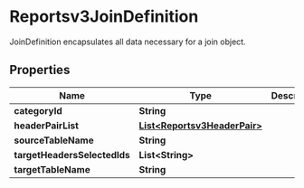 

# Reportsv3JoinDefinition

JoinDefinition encapsulates all data necessary for a join object.

## Properties

| Name | Type | Description | Notes |
|------------ | ------------- | ------------- | -------------|
|**categoryId** | **String** |  |  [optional] |
|**headerPairList** | [**List&lt;Reportsv3HeaderPair&gt;**](Reportsv3HeaderPair.md) |  |  [optional] |
|**sourceTableName** | **String** |  |  [optional] |
|**targetHeadersSelectedIds** | **List&lt;String&gt;** |  |  [optional] |
|**targetTableName** | **String** |  |  [optional] |




